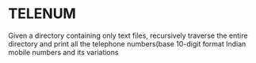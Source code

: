 # TELENUM
Given a directory containing only text files, recursively traverse the entire directory and print all the telephone numbers(base 10-digit  format Indian mobile numbers and its variations
